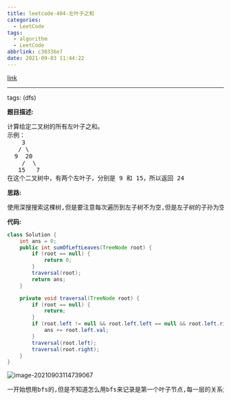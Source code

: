 ```yaml
---
title: leetcode-404-左叶子之和
categories:
  - LeetCode
tags:
  - algorithm
  - LeetCode
abbrlink: c30336e7
date: 2021-09-03 11:44:22
---
```


[link](https://leetcode-cn.com/problems/sum-of-left-leaves/)

<hr/>

tags: (dfs)

**题目描述:**

<pre>
计算给定二叉树的所有左叶子之和。
示例：
	3
   / \
  9  20
    /  \
   15   7
在这个二叉树中，有两个左叶子，分别是 9 和 15，所以返回 24
</pre>

**思路:**

<pre>
使用深搜搜索这棵树,但是要注意每次遍历到左子树不为空,但是左子树的子孙为空时,记录该节点
</pre>

**代码:**

```java
class Solution {
    int ans = 0;
    public int sumOfLeftLeaves(TreeNode root) {
        if (root == null) {
            return 0;
        }
        traversal(root);
        return ans;
    }

    private void traversal(TreeNode root) {
        if (root == null) {
            return;
        }
        if (root.left != null && root.left.left == null && root.left.right == null) {
            ans += root.left.val;
        }
        traversal(root.left);
        traversal(root.right);
    }
}
```

![image-20210903114739067](https://gitee.com/cao_ziqiang/img/raw/master/20210903114739.png)

<pre>
一开始想用bfs的,但是不知道怎么用bfs来记录是第一个叶子节点,每一层的关系太难捋清楚了,还是dfs大法好
</pre>

